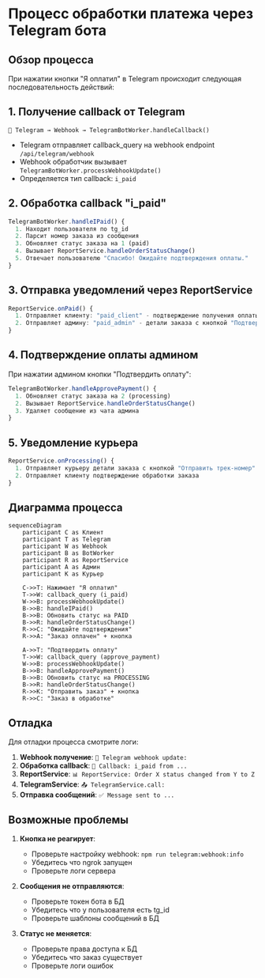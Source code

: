 # Процесс обработки платежа через Telegram бота

## Обзор процесса

При нажатии кнопки "Я оплатил" в Telegram происходит следующая последовательность действий:

## 1. Получение callback от Telegram

```
📨 Telegram → Webhook → TelegramBotWorker.handleCallback()
```

- Telegram отправляет callback_query на webhook endpoint `/api/telegram/webhook`
- Webhook обработчик вызывает `TelegramBotWorker.processWebhookUpdate()`
- Определяется тип callback: `i_paid`

## 2. Обработка callback "i_paid"

```typescript
TelegramBotWorker.handleIPaid() {
  1. Находит пользователя по tg_id
  2. Парсит номер заказа из сообщения
  3. Обновляет статус заказа на 1 (paid)
  4. Вызывает ReportService.handleOrderStatusChange()
  5. Отвечает пользователю "Спасибо! Ожидайте подтверждения оплаты."
}
```

## 3. Отправка уведомлений через ReportService

```typescript
ReportService.onPaid() {
  1. Отправляет клиенту: "paid_client" - подтверждение получения оплаты
  2. Отправляет админу: "paid_admin" - детали заказа с кнопкой "Подтвердить оплату"
}
```

## 4. Подтверждение оплаты админом

При нажатии админом кнопки "Подтвердить оплату":

```typescript
TelegramBotWorker.handleApprovePayment() {
  1. Обновляет статус заказа на 2 (processing)
  2. Вызывает ReportService.handleOrderStatusChange()
  3. Удаляет сообщение из чата админа
}
```

## 5. Уведомление курьера

```typescript
ReportService.onProcessing() {
  1. Отправляет курьеру детали заказа с кнопкой "Отправить трек-номер"
  2. Отправляет клиенту подтверждение обработки заказа
}
```

## Диаграмма процесса

```mermaid
sequenceDiagram
    participant C as Клиент
    participant T as Telegram
    participant W as Webhook
    participant B as BotWorker
    participant R as ReportService
    participant A as Админ
    participant K as Курьер

    C->>T: Нажимает "Я оплатил"
    T->>W: callback_query (i_paid)
    W->>B: processWebhookUpdate()
    B->>B: handleIPaid()
    B->>B: Обновить статус на PAID
    B->>R: handleOrderStatusChange()
    R->>C: "Ожидайте подтверждения"
    R->>A: "Заказ оплачен" + кнопка
    
    A->>T: "Подтвердить оплату"
    T->>W: callback_query (approve_payment)
    W->>B: processWebhookUpdate()
    B->>B: handleApprovePayment()
    B->>B: Обновить статус на PROCESSING
    B->>R: handleOrderStatusChange()
    R->>K: "Отправить заказ" + кнопка
    R->>C: "Заказ в обработке"
```

## Отладка

Для отладки процесса смотрите логи:

1. **Webhook получение**: `📨 Telegram webhook update:`
2. **Обработка callback**: `📲 Callback: i_paid from ...`
3. **ReportService**: `📊 ReportService: Order X status changed from Y to Z`
4. **TelegramService**: `📤 TelegramService.call:`
5. **Отправка сообщений**: `✅ Message sent to ...`

## Возможные проблемы

1. **Кнопка не реагирует**:
   - Проверьте настройку webhook: `npm run telegram:webhook:info`
   - Убедитесь что ngrok запущен
   - Проверьте логи сервера

2. **Сообщения не отправляются**:
   - Проверьте токен бота в БД
   - Убедитесь что у пользователя есть tg_id
   - Проверьте шаблоны сообщений в БД

3. **Статус не меняется**:
   - Проверьте права доступа к БД
   - Убедитесь что заказ существует
   - Проверьте логи ошибок 
